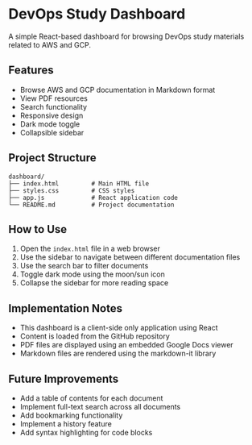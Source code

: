 # DevOps Study Dashboard

A simple React-based dashboard for browsing DevOps study materials related to AWS and GCP.

## Features

- Browse AWS and GCP documentation in Markdown format
- View PDF resources
- Search functionality
- Responsive design
- Dark mode toggle
- Collapsible sidebar

## Project Structure

```
dashboard/
├── index.html         # Main HTML file
├── styles.css         # CSS styles
├── app.js             # React application code
└── README.md          # Project documentation
```

## How to Use

1. Open the `index.html` file in a web browser
2. Use the sidebar to navigate between different documentation files
3. Use the search bar to filter documents
4. Toggle dark mode using the moon/sun icon
5. Collapse the sidebar for more reading space

## Implementation Notes

- This dashboard is a client-side only application using React
- Content is loaded from the GitHub repository
- PDF files are displayed using an embedded Google Docs viewer
- Markdown files are rendered using the markdown-it library

## Future Improvements

- Add a table of contents for each document
- Implement full-text search across all documents
- Add bookmarking functionality
- Implement a history feature
- Add syntax highlighting for code blocks
